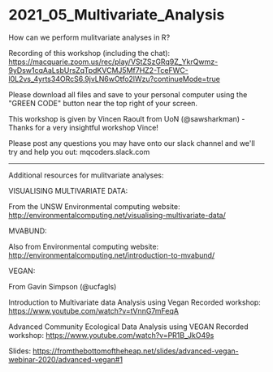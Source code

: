 # 2021_05_Multivariate_Analysis
How can we perform mulitvariate analyses in R? 

Recording of this workshop (including the chat): 
https://macquarie.zoom.us/rec/play/VStZSzGRq9Z_YkrQwmz-9yDsw1cqAaLsbUrsZqTpdKVCMJ5Mf7HZ2-TceFWC-l0L2vs_4yrts34ORcS6.9jvLN6wOtfo2lWzu?continueMode=true

Please download all files and save to your personal computer using the "GREEN CODE" button near the top right of your screen.

This workshop is given by Vincen Raoult from UoN (@sawsharkman) - Thanks for a very insightful workshop Vince!

Please post any questions you may have onto our slack channel and we'll try and help you out: mqcoders.slack.com 

__________________________________________________________________________________________________

Additional resources for mulitvariate analyses:

VISUALISING MULTIVARIATE DATA: 

From the UNSW Environmental computing website: 
http://environmentalcomputing.net/visualising-multivariate-data/ 

MVABUND:

Also from Environmental computing website: 
http://environmentalcomputing.net/introduction-to-mvabund/ 

VEGAN: 

From Gavin Simpson (@ucfagls) 

Introduction to Multivariate data Analysis using Vegan
  Recorded workshop: https://www.youtube.com/watch?v=tVnnG7mFeqA 
  
Advanced Community Ecological Data Analysis using VEGAN
  Recorded workshop: https://www.youtube.com/watch?v=PR1B_JkO49s 
  
  Slides: https://fromthebottomoftheheap.net/slides/advanced-vegan-webinar-2020/advanced-vegan#1  
  
